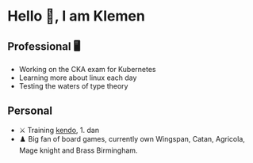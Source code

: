 # Hello :wave:, I am Klemen

## Professional :desktop_computer:
- Working on the CKA exam for Kubernetes
- Learning more about linux each day
- Testing the waters of type theory

## Personal
- :crossed_swords: Training [kendo](https://en.wikipedia.org/wiki/Kendo), 1. dan
- :chess_pawn: Big fan of board games, currently own Wingspan, Catan, Agricola, Mage knight and Brass Birmingham.
